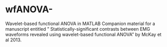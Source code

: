 # wfANOVA-
Wavelet-based functional ANOVA in MATLAB 
Companion material for a manuscript entitled ” Statistically-significant contrasts between EMG waveforms revealed using wavelet-based functional ANOVA” by McKay et al 2013.
